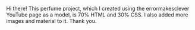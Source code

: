 Hi there!
This perfume project, which I created using the errormakesclever YouTube page as a model, is 70% HTML and 30% CSS. I also added more images and material to it.
Thank you.
